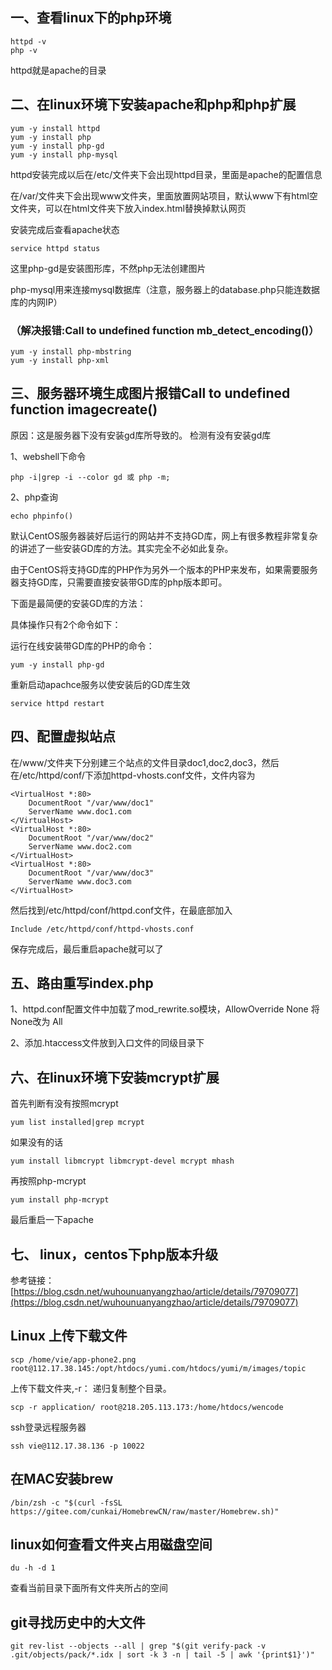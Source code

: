 ## 一、查看linux下的php环境
```
httpd -v
php -v
```
httpd就是apache的目录

## 二、在linux环境下安装apache和php和php扩展
```
yum -y install httpd
yum -y install php
yum -y install php-gd
yum -y install php-mysql
```
httpd安装完成以后在/etc/文件夹下会出现httpd目录，里面是apache的配置信息

在/var/文件夹下会出现www文件夹，里面放置网站项目，默认www下有html空文件夹，可以在html文件夹下放入index.html替换掉默认网页

安装完成后查看apache状态
```
service httpd status
```

这里php-gd是安装图形库，不然php无法创建图片

php-mysql用来连接mysql数据库（注意，服务器上的database.php只能连数据库的内网IP）


### （解决报错:Call to undefined function mb_detect_encoding()）

```
yum -y install php-mbstring
yum -y install php-xml
```

## 三、服务器环境生成图片报错Call to undefined function imagecreate()
原因：这是服务器下没有安装gd库所导致的。
检测有没有安装gd库

1、webshell下命令
```
php -i|grep -i --color gd 或 php -m;
```
2、php查询
```
echo phpinfo()
```

默认CentOS服务器装好后运行的网站并不支持GD库，网上有很多教程非常复杂的讲述了一些安装GD库的方法。其实完全不必如此复杂。

由于CentOS将支持GD库的PHP作为另外一个版本的PHP来发布，如果需要服务器支持GD库，只需要直接安装带GD库的php版本即可。

下面是最简便的安装GD库的方法：

具体操作只有2个命令如下：

运行在线安装带GD库的PHP的命令：
```
yum -y install php-gd
```
重新启动apachce服务以使安装后的GD库生效
```
service httpd restart
```
## 四、配置虚拟站点

在/www/文件夹下分别建三个站点的文件目录doc1,doc2,doc3，然后在/etc/httpd/conf/下添加httpd-vhosts.conf文件，文件内容为
```
<VirtualHost *:80>
    DocumentRoot "/var/www/doc1"
    ServerName www.doc1.com
</VirtualHost>
<VirtualHost *:80>
    DocumentRoot "/var/www/doc2"
    ServerName www.doc2.com
</VirtualHost>
<VirtualHost *:80>
    DocumentRoot "/var/www/doc3"
    ServerName www.doc3.com
</VirtualHost>
```
然后找到/etc/httpd/conf/httpd.conf文件，在最底部加入
```
Include /etc/httpd/conf/httpd-vhosts.conf
```
保存完成后，最后重启apache就可以了

## 五、路由重写index.php
1、httpd.conf配置文件中加载了mod_rewrite.so模块，AllowOverride None 将None改为 All

2、添加.htaccess文件放到入口文件的同级目录下

## 六、在linux环境下安装mcrypt扩展

首先判断有没有按照mcrypt
```
yum list installed|grep mcrypt
```
如果没有的话

```
yum install libmcrypt libmcrypt-devel mcrypt mhash
```
再按照php-mcrypt

```
yum install php-mcrypt
```
最后重启一下apache

## 七、 linux，centos下php版本升级

参考链接：[https://blog.csdn.net/wuhounuanyangzhao/article/details/79709077](https://blog.csdn.net/wuhounuanyangzhao/article/details/79709077)

## Linux 上传下载文件

```
scp /home/vie/app-phone2.png root@112.17.38.145:/opt/htdocs/yumi.com/htdocs/yumi/m/images/topic
```
上传下载文件夹,-r： 递归复制整个目录。
```
scp -r application/ root@218.205.113.173:/home/htdocs/wencode
```
ssh登录远程服务器
```
ssh vie@112.17.38.136 -p 10022
```

## 在MAC安装brew
```
/bin/zsh -c "$(curl -fsSL https://gitee.com/cunkai/HomebrewCN/raw/master/Homebrew.sh)"
```
## linux如何查看文件夹占用磁盘空间
```
du -h -d 1
```
查看当前目录下面所有文件夹所占的空间

## git寻找历史中的大文件
```
git rev-list --objects --all | grep "$(git verify-pack -v .git/objects/pack/*.idx | sort -k 3 -n | tail -5 | awk '{print$1}')"
```
